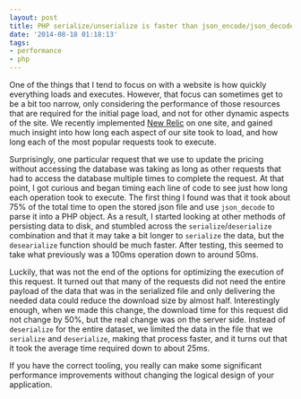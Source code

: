 ```yaml
---
layout: post
title: PHP serialize/unserialize is faster than json_encode/json_decode
date: '2014-08-18 01:18:13'
tags:
- performance
- php
---
```


One of the things that I tend to focus on with a website is how quickly everything loads and executes. However, that focus can sometimes get to be a bit too narrow, only considering the performance of those resources that are required for the initial page load, and not for other dynamic aspects of the site. We recently implemented [New Relic](http://www.newrelic.com) on one site, and gained much insight into how long each aspect of our site took to load, and how long each of the most popular requests took to execute.

Surprisingly, one particular request that we use to update the pricing without accessing the database was taking as long as other requests that had to access the database multiple times to complete the request. At that point, I got curious and began timing each line of code to see just how long each operation took to execute. The first thing I found was that it took about 75% of the total time to open the stored json file and use `json_decode` to parse it into a PHP object. As a result, I started looking at other methods of persisting data to disk, and stumbled across the `serialize`/`deserialize` combination and that it may take a bit longer to `serialize` the data, but the `desearialize` function should be much faster. After testing, this seemed to take what previously was a 100ms operation down to around 50ms.

Luckily, that was not the end of the options for optimizing the execution of this request. It turned out that many of the requests did not need the entire payload of the data that was in the serialized file and only delivering the needed data could reduce the download size by almost half. Interestingly enough, when we made this change, the download time for this request did not change by 50%, but the real change was on the server side. Instead of `deserialize` for the entire dataset, we limited the data in the file that we `serialize` and `deserialize`, making that process faster, and it turns out that it took the average time required down to about 25ms.

If you have the correct tooling, you really can make some significant performance improvements without changing the logical design of your application.